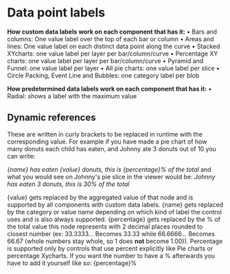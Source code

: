 # Data point labels

**How custom data labels work on each component that has it:**
	• Bars and columns: One value label over the top of each bar or column
	• Areas and lines: One value label on each distinct data point along the curve
	• Stacked XYcharts: one value label per layer per bar/column/curve
	• Percentage XY charts: one value label per layer per bar/column/curve
	• Pyramid and Funnel: one value label per layer
	• All pie charts: one value label per slice
	• Circle Packing, Event Line and Bubbles: one category label per blob


**How predetermined data labels work on each component that has it:**
	• Radial: shows a label with the maximum value

## Dynamic references
These are written in curly brackets to be replaced in runtime with the corresponding value. For example if you have made a pie chart of
how many donuts each child has eaten, and Johnny ate 3 donuts out of 10 you can write:

*{name} has eaten {value} donuts, this is {percentage}% of the total*
and what you would see on Johnny's pie slice in the viewer would be:
*Johnny has eaten 3 donuts, this is 30% of the total*

{value} gets replaced by the aggregated value of that node and is supported by all components with custom data labels.
{name} gets replaced by the category or value name depending on which kind of label the control uses and is also always supported.
{percentage} gets replaced by the % of the total value this node represents with 2 decimal places rounded to closest number (ex: 33.3333... Becomes 33.33 while 66.6666... Becomes 66.67 (whole numbers stay whole, so 1 does **not** become 1.00)).
Percentage is supported only by controls that use percent explicitly like Pie charts or percentage Xycharts. If you want the number to have a % afterwards you have to add it yourself like so: {percentage}%
